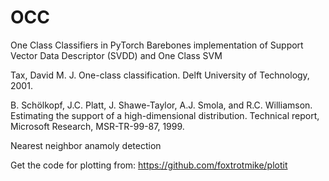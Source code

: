 # OCC
One Class Classifiers in PyTorch
Barebones implementation of Support Vector Data Descriptor (SVDD) and One Class SVM

Tax, David M. J. One-class classification. Delft University of Technology, 2001.

	
B. Schölkopf, J.C. Platt, J. Shawe-Taylor, A.J. Smola, and R.C. Williamson. Estimating the support of a high-dimensional distribution. Technical report, Microsoft Research, MSR-TR-99-87, 1999.

Nearest neighbor anamoly detection

Get the code for plotting from: https://github.com/foxtrotmike/plotit
